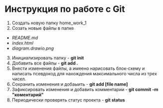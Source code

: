 # Инструкция по работе с Git

1. Создать новую папку home_work_1
2. Созать новые файлы в папке 
* *README.md*
* *index.html*
* *diagram.drawio.png*
3. Инициализировать папку - **git init**
4. Добавить все файлы - **git add .**
5. Внести изменения файлы, а имеено нарисовать блок-схему и написать псевдокод для нахождения максимального числа из трех чисел.
6. Сохранить изменения и добаыить - **git add [file name]**
7. Зафиксировать изменения и добавить комментарии - **git commit -m "коментарий"**
8. Периодически проверять статус проекта - **git status**


